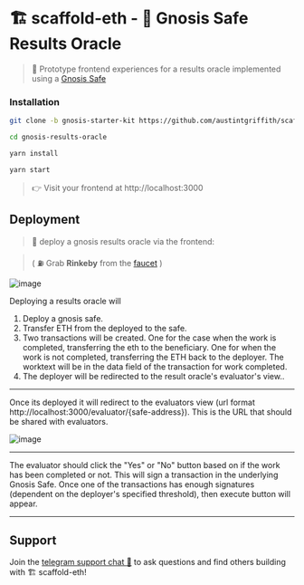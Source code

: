# 🏗 scaffold-eth - 🦉 Gnosis Safe Results Oracle

> 🧫 Prototype frontend experiences for a results oracle implemented using a [Gnosis Safe](https://gnosis-safe.io/)

### Installation

```sh
git clone -b gnosis-starter-kit https://github.com/austintgriffith/scaffold-eth.git gnosis-starter-kit

cd gnosis-results-oracle

yarn install

yarn start
```

> 👉 Visit your frontend at http://localhost:3000

## Deployment

> 📡 deploy a gnosis results oracle via the frontend:

> ( ⛽️ Grab **Rinkeby** from the [faucet](https://faucet.rinkeby.io/) )

![image](https://user-images.githubusercontent.com/2156509/131838814-e1141a6e-e389-4f9a-a2c7-a82b86934c59.png)

Deploying a results oracle will 
1) Deploy a gnosis safe.
2) Transfer ETH from the deployed to the safe. 
3) Two transactions will be created. One for the case when the work is completed, transferring the eth to the beneficiary. One for when the work is not completed, transferring the ETH back to the deployer. The worktext will be in the data field of the transaction for work completed.
4) The deployer will be redirected to the result oracle's evaluator's view..

---

Once its deployed it will redirect to the evaluators view (url format http://localhost:3000/evaluator/{safe-address}). This is the URL that should be shared with evaluators.

![image](https://user-images.githubusercontent.com/2156509/131839428-4fd04a2f-52c5-45fb-b199-1f069793c55c.png)

---

The evaluator should click the "Yes" or "No" button based on if the work has been completed or not. This will sign a transaction in the underlying Gnosis Safe. Once one of the transactions has enough signatures (dependent on the deployer's specified threshold), then execute button will appear.

---

## Support

Join the [telegram support chat 💬](https://t.me/joinchat/KByvmRe5wkR-8F_zz6AjpA) to ask questions and find others building with 🏗 scaffold-eth!
